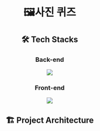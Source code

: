 # <p align="center"> 🖼️사진 퀴즈 <p>


## <p align="center"> 🛠 Tech Stacks </p>

### <p align="center"> Back-end </p>

<p align="center"><img src="https://user-images.githubusercontent.com/76154390/207239961-2c2ee81e-8c3d-4d17-9e0e-597ea24bc439.png"/><p>


### <p align="center"> Front-end </p>
<p align="center"><img src="https://user-images.githubusercontent.com/76154390/207030672-99819ca4-2802-4e5c-9109-0db1dcb24a72.png"/><p>


## <p align="center"> 🏗 Project Architecture </p>





